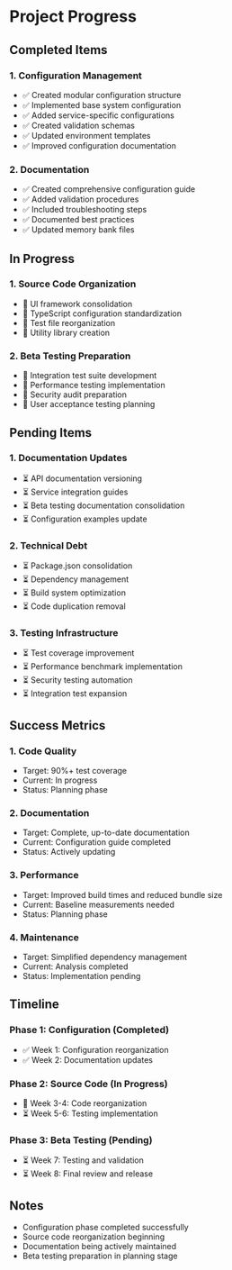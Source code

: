 # Project Progress

## Completed Items

### 1. Configuration Management
- ✅ Created modular configuration structure
- ✅ Implemented base system configuration
- ✅ Added service-specific configurations
- ✅ Created validation schemas
- ✅ Updated environment templates
- ✅ Improved configuration documentation

### 2. Documentation
- ✅ Created comprehensive configuration guide
- ✅ Added validation procedures
- ✅ Included troubleshooting steps
- ✅ Documented best practices
- ✅ Updated memory bank files

## In Progress

### 1. Source Code Organization
- 🔄 UI framework consolidation
- 🔄 TypeScript configuration standardization
- 🔄 Test file reorganization
- 🔄 Utility library creation

### 2. Beta Testing Preparation
- 🔄 Integration test suite development
- 🔄 Performance testing implementation
- 🔄 Security audit preparation
- 🔄 User acceptance testing planning

## Pending Items

### 1. Documentation Updates
- ⏳ API documentation versioning
- ⏳ Service integration guides
- ⏳ Beta testing documentation consolidation
- ⏳ Configuration examples update

### 2. Technical Debt
- ⏳ Package.json consolidation
- ⏳ Dependency management
- ⏳ Build system optimization
- ⏳ Code duplication removal

### 3. Testing Infrastructure
- ⏳ Test coverage improvement
- ⏳ Performance benchmark implementation
- ⏳ Security testing automation
- ⏳ Integration test expansion

## Success Metrics

### 1. Code Quality
- Target: 90%+ test coverage
- Current: In progress
- Status: Planning phase

### 2. Documentation
- Target: Complete, up-to-date documentation
- Current: Configuration guide completed
- Status: Actively updating

### 3. Performance
- Target: Improved build times and reduced bundle size
- Current: Baseline measurements needed
- Status: Planning phase

### 4. Maintenance
- Target: Simplified dependency management
- Current: Analysis completed
- Status: Implementation pending

## Timeline

### Phase 1: Configuration (Completed)
- ✅ Week 1: Configuration reorganization
- ✅ Week 2: Documentation updates

### Phase 2: Source Code (In Progress)
- 🔄 Week 3-4: Code reorganization
- ⏳ Week 5-6: Testing implementation

### Phase 3: Beta Testing (Pending)
- ⏳ Week 7: Testing and validation
- ⏳ Week 8: Final review and release

## Notes
- Configuration phase completed successfully
- Source code reorganization beginning
- Documentation being actively maintained
- Beta testing preparation in planning stage
